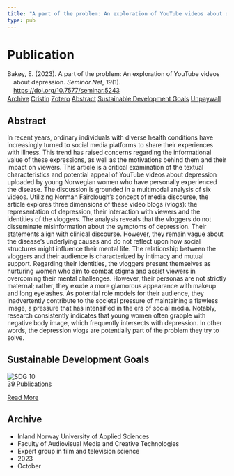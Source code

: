 ```yaml
---
title: "A part of the problem: An exploration of YouTube videos about depression"
type: pub
---
```

<h1>Publication</h1>
<article id="csl-bib-container-FMKDI6J7" class="csl-bib-container">
  <div class="csl-bib-body" style="line-height: 1.35; padding-left: 1em; text-indent:-1em;">
  <div class="csl-entry">Bak&#xF8;y, E. (2023). A part of the problem: An exploration of YouTube videos about depression. <i>Seminar.Net</i>, <i>19</i>(1). <a href="https://doi.org/10.7577/seminar.5243">https://doi.org/10.7577/seminar.5243</a></div>
</div>
  <div class="csl-bib-buttons">
    <a href="#taxonomy-article-FMKDI6J7" class="csl-bib-button">Archive</a>
    <a href="https://app.cristin.no/results/show.jsf?id=2187556" alt="Cristin URL" class="csl-bib-button">Cristin</a>
    <a href="http://zotero.org/groups/5022929/items/FMKDI6J7" alt="Zotero URL" class="csl-bib-button">Zotero</a>
    <a href="#abstract-article-FMKDI6J7" class="csl-bib-button">Abstract</a>
    <a href="#sdg-article-FMKDI6J7" class="csl-bib-button">Sustainable Development Goals</a>
    <a href="https://journals.oslomet.no/index.php/seminar/article/download/5243/4739" class="csl-bib-button">Unpaywall</a>
  </div>
  <div id="csl-bib-meta-container-FMKDI6J7"></div>
</article>
<div id="csl-bib-meta-FMKDI6J7" class="csl-bib-meta">
  <article id="abstract-article-FMKDI6J7" class="abstract-article">
    <h1>Abstract</h1>
    In recent years, ordinary individuals with diverse health conditions have increasingly turned to social media platforms to share their experiences with illness. This trend has raised concerns regarding the informational value of these expressions, as well as the motivations behind them and their impact on viewers. This article is a critical examination of the textual characteristics and potential appeal of YouTube videos about depression uploaded by young Norwegian women who have personally experienced the disease. The discussion is grounded in a multimodal analysis of six videos. Utilizing Norman Fairclough’s concept of media discourse, the article explores three dimensions of these video blogs (vlogs): the representation of depression, their interaction with viewers and the identities of the vloggers. The analysis reveals that the vloggers do not disseminate misinformation about the symptoms of depression. Their statements align with clinical discourse. However, they remain vague about the disease’s underlying causes and do not reflect upon how social structures might influence their mental life. The relationship between the vloggers and their audience is characterized by intimacy and mutual support. Regarding their identities, the vloggers present themselves as nurturing women who aim to combat stigma and assist viewers in overcoming their mental challenges. However, their personas are not strictly maternal; rather, they exude a more glamorous appearance with makeup and long eyelashes. As potential role models for their audience, they inadvertently contribute to the societal pressure of maintaining a flawless image, a pressure that has intensified in the era of social media. Notably, research consistently indicates that young women often grapple with negative body image, which frequently intersects with depression. In other words, the depression vlogs are potentially part of the problem they try to solve.
  </article>
  <article id="sdg-article-FMKDI6J7" class="sdg-article">
    <h1>Sustainable Development Goals</h1>
    <div class="sdg-container"><div id="sdg10" class="sdg">
<img src="{{< params subfolder >}}images/sdg/sdg10_en.png" class="image" alt="SDG 10">
<div class="sdg-overlay">
<a href="{{< params subfolder >}}en/archive/?sdg=10#archive" class="sdg-publication-count"><span>39</span> Publications</a>
<p><a href="https://sdgs.un.org/goals/goal10" class="sdg-read-more">Read More</a></p>
</div>
</div></div>
  </article>
  <article id="taxonomy-article-FMKDI6J7" class="taxonomy-article">
    <h1>Archive</h1>
    <ul>
      <li>Inland Norway University of Applied Sciences</li>
      <li>Faculty of Audiovisual Media and Creative Technologies</li>
      <li>Expert group in film and television science</li>
      <li>2023</li>
      <li>October</li>
    </ul>
  </article>
</div>
